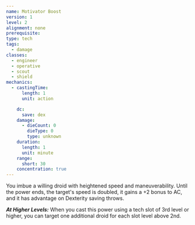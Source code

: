 ```yaml
---
name: Motivator Boost
version: 1
level: 2
alignment: none
prerequisite: 
type: tech
tags:
  - damage
classes:
  - engineer
  - operative
  - scout
  - shield
mechanics:
  - castingTime:
      length: 1
      unit: action

    dc:
      save: dex
    damage:
      - dieCount: 0
        dieType: 0
        type: unknown
    duration:
      length: 1
      unit: minute
    range:
      short: 30
    concentration: true
---
```

You imbue a willing droid with heightened speed and maneuverability. Until the power ends, the target's speed is doubled, it gains a +2 bonus to AC, and it has advantage on Dexterity saving throws. 

***__At Higher Levels__:*** When you cast this power using a tech slot of 3rd level or higher, you can target one additional droid for each slot level above 2nd.
    